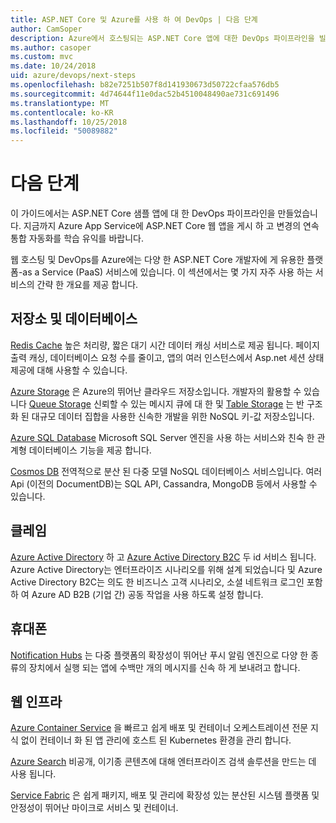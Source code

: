 ```yaml
---
title: ASP.NET Core 및 Azure를 사용 하 여 DevOps | 다음 단계
author: CamSoper
description: Azure에서 호스팅되는 ASP.NET Core 앱에 대한 DevOps 파이프라인을 빌드하는 방법에 대한 종단 간 지침을 제공하는 가이드입니다.
ms.author: casoper
ms.custom: mvc
ms.date: 10/24/2018
uid: azure/devops/next-steps
ms.openlocfilehash: b82e7251b507f8d141930673d50722cfaa576db5
ms.sourcegitcommit: 4d74644f11e0dac52b4510048490ae731c691496
ms.translationtype: MT
ms.contentlocale: ko-KR
ms.lasthandoff: 10/25/2018
ms.locfileid: "50089882"
---
```

# <a name="next-steps"></a>다음 단계

이 가이드에서는 ASP.NET Core 샘플 앱에 대 한 DevOps 파이프라인을 만들었습니다. 지금까지 Azure App Service에 ASP.NET Core 웹 앱을 게시 하 고 변경의 연속 통합 자동화를 학습 유익를 바랍니다.

웹 호스팅 및 DevOps를 Azure에는 다양 한 ASP.NET Core 개발자에 게 유용한 플랫폼-as a Service (PaaS) 서비스에 있습니다. 이 섹션에서는 몇 가지 자주 사용 하는 서비스의 간략 한 개요를 제공 합니다.

## <a name="storage-and-databases"></a>저장소 및 데이터베이스

[Redis Cache](/azure/redis-cache/) 높은 처리량, 짧은 대기 시간 데이터 캐싱 서비스로 제공 됩니다. 페이지 출력 캐싱, 데이터베이스 요청 수를 줄이고, 앱의 여러 인스턴스에서 Asp.net 세션 상태 제공에 대해 사용할 수 있습니다.

[Azure Storage](/azure/storage/) 은 Azure의 뛰어난 클라우드 저장소입니다. 개발자의 활용할 수 있습니다 [Queue Storage](/azure/storage/queues/storage-queues-introduction) 신뢰할 수 있는 메시지 큐에 대 한 및 [Table Storage](/azure/storage/tables/table-storage-overview) 는 반 구조화 된 대규모 데이터 집합을 사용한 신속한 개발을 위한 NoSQL 키-값 저장소입니다.

[Azure SQL Database](/azure/sql-database/) Microsoft SQL Server 엔진을 사용 하는 서비스와 친숙 한 관계형 데이터베이스 기능을 제공 합니다.

[Cosmos DB](/azure/cosmos-db/) 전역적으로 분산 된 다중 모델 NoSQL 데이터베이스 서비스입니다. 여러 Api (이전의 DocumentDB)는 SQL API, Cassandra, MongoDB 등에서 사용할 수 있습니다.

## <a name="identity"></a>클레임

[Azure Active Directory](/azure/active-directory/) 하 고 [Azure Active Directory B2C](/azure/active-directory-b2c/) 두 id 서비스 됩니다. Azure Active Directory는 엔터프라이즈 시나리오를 위해 설계 되었습니다 및 Azure Active Directory B2C는 의도 한 비즈니스 고객 시나리오, 소셜 네트워크 로그인 포함 하 여 Azure AD B2B (기업 간) 공동 작업을 사용 하도록 설정 합니다.

## <a name="mobile"></a>휴대폰

[Notification Hubs](/azure/notification-hubs/) 는 다중 플랫폼의 확장성이 뛰어난 푸시 알림 엔진으로 다양 한 종류의 장치에서 실행 되는 앱에 수백만 개의 메시지를 신속 하 게 보내려고 합니다.

## <a name="web-infrastructure"></a>웹 인프라

[Azure Container Service](/azure/aks/) 을 빠르고 쉽게 배포 및 컨테이너 오케스트레이션 전문 지식 없이 컨테이너 화 된 앱 관리에 호스트 된 Kubernetes 환경을 관리 합니다.

[Azure Search](/azure/search/) 비공개, 이기종 콘텐츠에 대해 엔터프라이즈 검색 솔루션을 만드는 데 사용 됩니다.

[Service Fabric](/azure/service-fabric/) 은 쉽게 패키지, 배포 및 관리에 확장성 있는 분산된 시스템 플랫폼 및 안정성이 뛰어난 마이크로 서비스 및 컨테이너.

